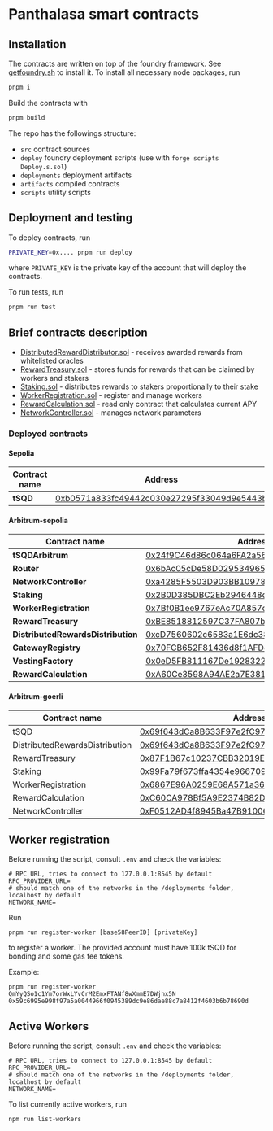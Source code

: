 # Panthalasa smart contracts

## Installation

The contracts are written on top of the foundry framework. See [getfoundry.sh](https://getfoundry.sh/) to install it.
To install all necessary node packages, run 
```bash
pnpm i
```
Build the contracts with
```bash
pnpm build
```

The repo has the followings structure:

- `src` contract sources
- `deploy` foundry deployment scripts (use with `forge scripts Deploy.s.sol`)
- `deployments` deployment artifacts
- `artifacts` compiled contracts
- `scripts` utility scripts

## Deployment and testing
To deploy contracts, run
```bash
PRIVATE_KEY=0x.... pnpm run deploy
```
where `PRIVATE_KEY` is the private key of the account that will deploy the contracts.

To run tests, run
```bash
pnpm run test
```

## Brief contracts description

- [DistributedRewardDistributor.sol](./src/DistributedRewardDistribution.sol) - receives awarded rewards from whitelisted oracles
- [RewardTreasury.sol](./src/RewardTreasury.sol) - stores funds for rewards that can be claimed by workers and stakers
- [Staking.sol](./src/Staking.sol) - distributes rewards to stakers proportionally to their stake
- [WorkerRegistration.sol](./src/WorkerRegistration.sol) - register and manage workers
- [RewardCalculation.sol](./src/RewardCalculation.sol) - read only contract that calculates current APY
- [NetworkController.sol](./src/NetworkController.sol) - manages network parameters

### Deployed contracts

#### Sepolia

| Contract name | Address                                                                                                                     |
|---------------|-----------------------------------------------------------------------------------------------------------------------------|
| **tSQD**      | [0xb0571a833fc49442c030e27295f33049d9e5443b](https://sepolia.etherscan.io/token/0xb0571a833fc49442c030e27295f33049d9e5443b) |

#### Arbitrum-sepolia

| Contract name                      | Address.                                                                                                                     |
|------------------------------------|------------------------------------------------------------------------------------------------------------------------------|
| **tSQDArbitrum**                   | [0x24f9C46d86c064a6FA2a568F918fe62fC6917B3c](https://sepolia.arbiscan.io/token/0x24f9C46d86c064a6FA2a568F918fe62fC6917B3c)   |
| **Router**                         | [0x6bAc05cDe58D02953496541b4d615f71a5Db57a3](https://sepolia.arbiscan.io/address/0x6bAc05cDe58D02953496541b4d615f71a5Db57a3) |
| **NetworkController**              | [0xa4285F5503D903BB10978AD652D072e79cc92F0a](https://sepolia.arbiscan.io/address/0xa4285F5503D903BB10978AD652D072e79cc92F0a) |
| **Staking**                        | [0x2B0D385DBC2Eb2946448d1f6be6bfa9Bb53F68C9](https://sepolia.arbiscan.io/address/0x2B0D385DBC2Eb2946448d1f6be6bfa9Bb53F68C9) |
| **WorkerRegistration**             | [0x7Bf0B1ee9767eAc70A857cEbb24b83115093477F](https://sepolia.arbiscan.io/address/0x7Bf0B1ee9767eAc70A857cEbb24b83115093477F) |
| **RewardTreasury**                 | [0xBE8518812597C37FA807b1B8A4a3Bb98849E67ab](https://sepolia.arbiscan.io/address/0xBE8518812597C37FA807b1B8A4a3Bb98849E67ab) |
| **DistributedRewardsDistribution** | [0xcD7560602c6583a1E6dc38df271A3aB5A2023D9b](https://sepolia.arbiscan.io/address/0xcD7560602c6583a1E6dc38df271A3aB5A2023D9b) |
| **GatewayRegistry**                | [0x70FCB652F81436d8f1AFDc9F15085Fb2274281E8](https://sepolia.arbiscan.io/address/0x70FCB652F81436d8f1AFDc9F15085Fb2274281E8) |
| **VestingFactory**                 | [0x0eD5FB811167De1928322a0fa30Ed7F3c8C370Ca](https://sepolia.arbiscan.io/address/0x0eD5FB811167De1928322a0fa30Ed7F3c8C370Ca) |
| **RewardCalculation**              | [0xA60Ce3598A94AE2a7E381aDe710f3C747A590CFB](https://sepolia.arbiscan.io/address/0xA60Ce3598A94AE2a7E381aDe710f3C747A590CFB) |

#### Arbitrum-goerli

| Contract name                  | Address                                                                                                                     |
|--------------------------------|-----------------------------------------------------------------------------------------------------------------------------|
| tSQD                           | [0x69f643dCa8B633F97e2fC979E8eBa6cB63B242A9](https://goerli.arbiscan.io/address/0x69f643dCa8B633F97e2fC979E8eBa6cB63B242A9) |
| DistributedRewardsDistribution | [0x69f643dCa8B633F97e2fC979E8eBa6cB63B242A9](https://goerli.arbiscan.io/address/0x69f643dCa8B633F97e2fC979E8eBa6cB63B242A9) |
| RewardTreasury                 | [0x87F1B67c10237CBB32019EF33052B96940994149](https://goerli.arbiscan.io/address/0x87F1B67c10237CBB32019EF33052B96940994149) |
| Staking                        | [0x99Fa79f673ffa4354e96670999cb67A0d43de4C1](https://goerli.arbiscan.io/address/0x99Fa79f673ffa4354e96670999cb67A0d43de4C1) |
| WorkerRegistration             | [0x6867E96A0259E68A571a368C0b8d733Aa56E3915](https://goerli.arbiscan.io/address/0x6867E96A0259E68A571a368C0b8d733Aa56E3915) |
| RewardCalculation              | [0xC60CA978Bf5A9E2374B82D346d1B36Fd35D27991](https://goerli.arbiscan.io/address/0xC60CA978Bf5A9E2374B82D346d1B36Fd35D27991) |
| NetworkController              | [0xF0512AD4f8945Ba47B9100609122B4B2769cA99C](https://goerli.arbiscan.io/address/0xF0512AD4f8945Ba47B9100609122B4B2769cA99C) |

## Worker registration

Before running the script, consult `.env` and check the variables:

```
# RPC URL, tries to connect to 127.0.0.1:8545 by default
RPC_PROVIDER_URL=
# should match one of the networks in the /deployments folder, localhost by default
NETWORK_NAME=
```

Run 
```
pnpm run register-worker [base58PeerID] [privateKey]
```
to register a worker. The provided account must have 100k tSQD for bonding and some gas fee tokens.

Example:
```
pnpm run register-worker QmYyQSo1c1Ym7orWxLYvCrM2EmxFTANf8wXmmE7DWjhx5N 0x59c6995e998f97a5a0044966f0945389dc9e86dae88c7a8412f4603b6b78690d
```

## Active Workers 

Before running the script, consult `.env` and check the variables:

```
# RPC URL, tries to connect to 127.0.0.1:8545 by default
RPC_PROVIDER_URL=
# should match one of the networks in the /deployments folder, localhost by default
NETWORK_NAME=
```

To list currently active workers, run
```
npm run list-workers
```
